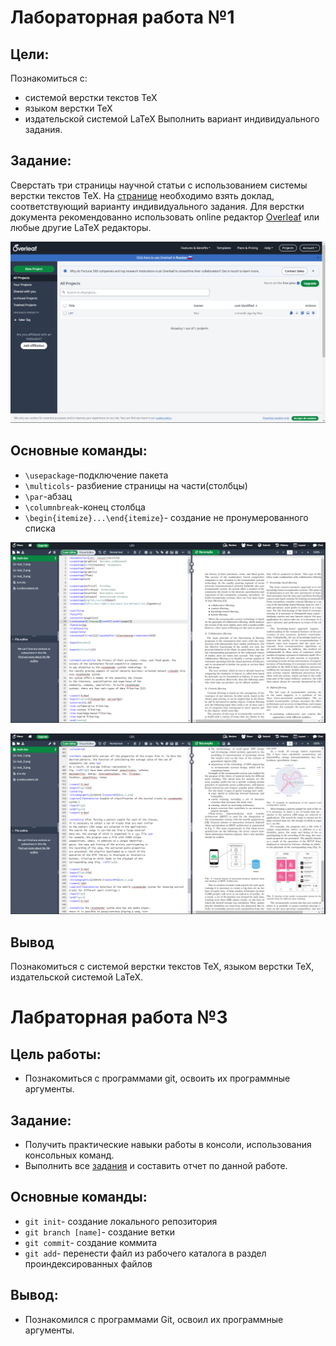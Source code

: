 # Лабораторная работа №1

## Цели:

Познакомиться с: 
* системой верстки текстов TeX 
* языком верстки TeX
* издательской системой LaTeX 
Выполнить вариант индивидуального задания.

## Задание:

Сверстать три страницы научной статьи с использованием системы верстки текстов TeX. На [странице](https://proc.ostis.net/proc/Proceedings%20OSTIS-2024.pdf) необходимо взять доклад, соответствующий варианту индивидуального задания.
Для верстки документа рекомендованно использовать online ­редактор [Overleaf](https://www.overleaf.com) или любые другие LaTeX редакторы.

![](sem1/laba3/Photo/Overlief.png)

## Основные команды:

* `\usepackage`-подключение пакета
* `\multicols`- разбиение страницы на части(столбцы)
* `\par`-абзац
* `\columnbreak`-конец столбца
* `\begin{itemize}...\end{itemize}`- создание не пронумерованного списка

![](sem1/laba3/Photo/LaTeX.png)

![](sem1/laba3/Photo/LaTeX1.png)

## Вывод 

Познакомиться с системой верстки текстов TeX, языком верстки TeX, издательской системой LaTeX.

# Лабраторная работа №3

## Цель работы:
* Познакомиться с программами git, освоить их программные аргументы.

## Задание:

* Получить практические навыки работы в консоли, использования консольных команд.
* Выполнить все [задания](https://docs.google.com/document/d/1pkqZWOlte5j6PuPpz7w03tPkw64ctuUwELoI-qctYVQ/edit?tab=t.0) и составить отчет по данной работе.

## Основные команды:

* `git init`- создание локального репозитория
* `git branch [name]`- создание ветки
* `git commit`- создание коммита
* `git add`- перенести файл из рабочего каталога в раздел проиндексированных файлов

## Вывод:

* Познакомился с программами Git, освоил их программные аргументы.

